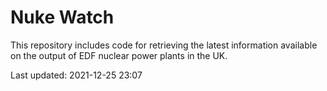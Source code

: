 # Nuke Watch

This repository includes code for retrieving the latest information available on the output of EDF nuclear power plants in the UK.

Last updated: 2021-12-25 23:07